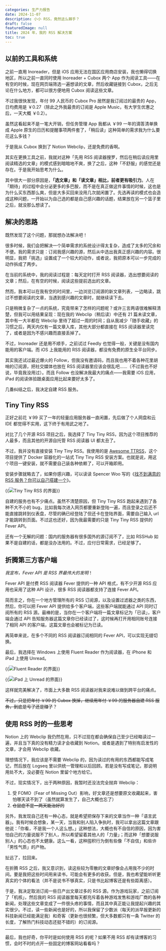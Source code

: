 ```yaml
---
categories: 生产力报告
date: 2024-11-07
description: 小小 RSS，竟然这么棘手？
draft: false
featuredImage: null
title: 2024 年，我的 RSS 解决方案
toc: true
---
```


## 以前的工具和系统

之前一直用 Inoreader，但是 iOS 应用无法在国区应用商店安装，我也懒得切换地区，所以之前一直同时使用 Inoreader + Cubox 两个 App 作为阅读工具——在有空的时候，现在网页端筛选一遍想读的文章，然后收藏链接到 Cubox，之后无论在什么地方，都可以很方便地用 Cubox 阅读这些文章。

不过我很快发现，年付 99 人民币的 Cubox Pro 居然是我订阅过的最贵的 App，日均费用是 ￥0.27（除此之外我最贵的订阅是 Apple Music，有大学生优惠之后，一天大概 ￥0.2）。

虽然这看起来不是一笔大开销，但任务管理 App 我都从 ￥99 一年的滴答清单换成 Apple 原生的日历和提醒事项两件套了，「稍后读」这种简单的需求我为什么要花这么多钱？

于是我从 Cubox 换到了 Notion Webclip，还是免费的香啊。

其实在更换工具之前，我就对这种「先用 RSS 阅读器搜罗，然后在稍后读应用里阅读精选的文章」的模式感到暗暗地不爽，换了之后，这种「不舒服」的感觉还是存在。于是我开始思考为什么。

其中很大一部分原因是，**「选文章」和「读文章」相比，前者更有吸引力**。人在「期待」的过程中会分泌更多的多巴胺，而不是在真正做这件事情的时候，这也是为什么买东西那么爽，但是大多买回来没用几次就闲置了。先选再读的模式也会造成这种问题，一开始以为自己选的都是自己感兴趣的话题，结果放在另一个篮子里之后，就没那么想读了。

## 解决的思路

既然发现了这个问题，那就想办法解决吧！

很多时候，我们会把解决一个简单需求的系统设计得太复杂，造成了太多的冗余和不便。我的需求只是：订阅我感兴趣的源，然后从中选出我真正感兴趣的内容。很明显，我把「挑选」设置成了一个较大的动作，或者说，我把原本可以一步完成的动作拆成了两步。

在当前的系统中，我的阅读过程是：每天定时打开 RSS 阅读器，选出想要阅读的文章；然后，在有空的时候，阅读这些提前选出的文章。

然而，我本可以在我有空的时间里，一边浏览订阅源的新文章列表，一边略读，跳过不想要阅读的文章，当遇到感兴趣的文章时，就继续读下去。

只是稍微复杂了一点的系统，究竟带来了怎样的问题呢？或许三言两语很难解释清楚，但我可以用结果呈现：现在我的 Webclip（稍后读）中还有 21 篇未读文章，其中有一大半都在 Webclip 里待了超过一周的时间；自从我减少「随手收藏」的习惯之后，两天内仅有一篇文章入库，其他大部分都直接在 RSS 阅读器里读完了，或者是因为不感兴趣而直接丢掉了。

不过，Inoreader 还是用不顺手，之前试过 Feedly 也觉得一般，关键是没有国内能用的客户端。而 iOS 上我能用的 RSS 阅读器，都没有免费的原生全平台同步。

其实我还试过最近爆火的 Follow，但我没有邀请码，而且我也用不着各种花里胡哨的订阅源，把社交媒体也放在 RSS 阅读器里应该会很乱吧……（不过我也不好说，毕竟我没用过）。而且 Follow 也没解决我最大的痛点——我需要 iOS 应用，iPad 的阅读体验跟桌面应用比起来要好太多了。

几番纠结之后，我决定自建 RSS 服务。

## Tiny Tiny RSS

正好之前花 ￥99 买了一年的轻量应用服务器一直闲置，先后做了个人网盘和云 IDE 都觉得不实用，这下终于有用武之地了。

对比了几个开源 RSS 项目之后，我选择了 Tiny Tiny RSS，因为这个项目推荐的人最多，而且其他的开源自托管 RSS 阅读器 UI 都太丑了。

不过，我并没有直接安装 Tiny Tiny RSS。我使用的是 [Awesome TTRSS](https://ttrss.henry.wang/)，这个项目提供了 Docker 容器化的一站式 Tiny Tiny RSS 安装方案。也就是说，用这个项目一键安装，就不需要自己装各种依赖了，可以开箱即用。

安装步骤就略去了，如果你感兴趣，可以读读 Spencer Woo 写的《[找不到满意的 RSS 服务？你可以自己搭建一个](https://sspai.com/post/57498)》。

{{<img src="https://image.guhub.cn/picgo/20241107171557.png" title="Tiny Tiny RSS 的界面" >}}

自建的服务也有不少痛点。虽然不清楚原因，但 Tiny Tiny RSS 跑起来遇到了各种不大不小的 bug，比如我每次进入网页都要重新登陆一遍，而且登录之后还不能直接跳转到仪表盘，尽管的确已经登陆了但还卡在登陆界面，需要自己输入 url 才能跳转到页面。不过这也还好，因为我最需要的只是 Tiny Tiny RSS 提供的 Fever API。

还有一个无解的问题：国内的服务器有很多国外的源订阅不了，比如 RSSHub 如果不是自建的话，都是没办法用的。不过，应付日常需求，已经足够了。

## 折腾第三方客户端

*我宣布，Fever API 是 RSS 界最伟大的发明*！

Fever API 是付费 RSS 阅读器 Fever 提供的一种 API 格式，有不少开源 RSS 应用也采用了这种 API 设计，很多 RSS 阅读器都支持了连接 Fever API。

简而言之，你在一个地方管理所有的 RSS 订阅源，以及设置过滤器之类的东西，然后，你可以把 Fever API 提供给多个客户端，这些客户端就能通过 API 同时订阅所有的 RSS 源。最棒的是，当你在一个客户端将一篇文章标记为「已读」，客户端会通过 API 告知服务器这篇文章你已经读过了，这时候再打开用相同账号连接了相同 API 的客户端，这篇文章也会被标记为已读。

再简单来说，在多个不同的 RSS 阅读器订阅相同的 Fever API，可以实现无缝切换。

最后，我选择在 Windows 上使用 Fluent Reader 作为阅读器，在 iPhone 和 iPad 上使用 Unread。

{{<img src="https://image.guhub.cn/picgo/20241107172518.png" title="Fluent Reader 的界面" >}}

{{<img src="https://image.guhub.cn/picgo/95d042abd10307ed195c636de4bbd3c.jpg" title="iPad 上 Unread 的界面" >}}

这样就完美解决了，市面上大多数 RSS 阅读器对我来说难以做到跨平台的痛点。

~~不过，只是把年付 ￥99 的 Cubox 换掉，继续用年付 ￥99 的服务器自建 RSS 服务，到底是亏了还是赚了~~？

## 使用 RSS 时的一些思考

Notion 上的 Webclip 我仍然在用，只不过现在都会确保自己至少已经略读过一遍，并且当下真的没有精力读才会收藏到 Notion。或者是遇到了特别有启发性的文章，才会用 Webclip 收藏。

理想情况下，我应该是不需要 Webclip 的，因为读过的有用的东西都能写成笔记，然后放在 Logseq 里以供统一管理和以后回顾。若是没有写成笔记，那说明用处不大，没必要在 Notion 里留个地方给它。

不过，现实情况下，出于两种原因，我暂时还没法完全抛弃 Webclip：

1. 受 FOMO（Fear of Missing Out）影响，好文章还是想要原文收藏起来，害怕哪天读不到了（虽然就算发生了，自己大概也忘了）
2. ~~仓鼠症不是一两天能治好的~~

另外，我发现自己还有一种心态，就是希望把保存下来的文章当作一种「语言武器」。我有时候会想象，某一天，当我和别人陷入争执时，我可以拿出这篇文章跟他说：「你看，不是我一个人这么想。」这种想法，大概也有不自信的原因，因为害怕自己的力量说服不了别人，所以希望留着其他人的「力量」；而这种「想要说服别人」的心态也不太健康。这么一看，这种囤积行为倒有些像「不自信」和些许「男性气质」的产物。

扯远了，拉回来。

在折腾 RSS 之后，我又意识到，读这些较为零散的文章好像会占用我不少的时间。要是我把这些时间用来读书，可能会有更多的收获。但是，我也希望能听听更真实的个体的看法（并不是说书不够真实，只是书比起博客还是有些距离感）。

于是，我决定取消订阅一些日产出文章过多的 RSS 源。作为游戏玩家，之前订阅了「机核」，然后我的 RSS 阅读器里每天都充斥着各种游戏发售和游戏厂商的各种新闻，处理这些文章变成了一件很头疼的事情，而且其中真正能让我提起兴趣的其实很少。不过，读一些新闻也是好的，所以我保留了少数派（每天的派早报更新的科技新闻已经能满足我）和奇客（更新也很频繁，但大多数都只有一条 Twitter 的长度，了解热门科技动态还挺不错的）的订阅源。

---

最后，我也好奇，你平时是如何使用 RSS 的呢？如果不用 RSS 却有读博客的习惯，会时不时的点开一些固定的博客网站看看吗？
